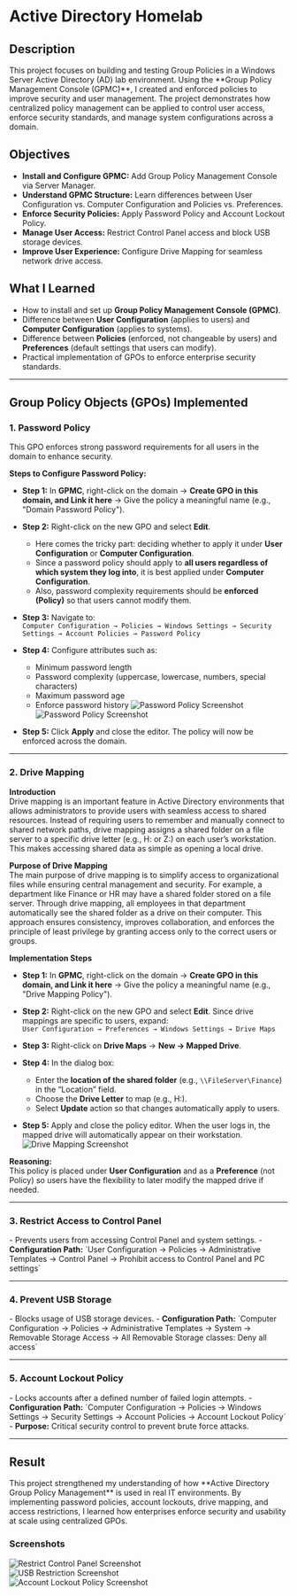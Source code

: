 <h1>Active Directory Homelab</h1>

<h2>Description</h2>
This project focuses on building and testing Group Policies in a Windows Server Active Directory (AD) lab environment. Using the **Group Policy Management Console (GPMC)**, I created and enforced policies to improve security and user management. The project demonstrates how centralized policy management can be applied to control user access, enforce security standards, and manage system configurations across a domain.
<br />

<h2>Objectives</h2>

- <b>Install and Configure GPMC:</b> Add Group Policy Management Console via Server Manager.  
- <b>Understand GPMC Structure:</b> Learn differences between User Configuration vs. Computer Configuration and Policies vs. Preferences.  
- <b>Enforce Security Policies:</b> Apply Password Policy and Account Lockout Policy.  
- <b>Manage User Access:</b> Restrict Control Panel access and block USB storage devices.  
- <b>Improve User Experience:</b> Configure Drive Mapping for seamless network drive access.  

<h2>What I Learned</h2>

- How to install and set up **Group Policy Management Console (GPMC)**.  
- Difference between **User Configuration** (applies to users) and **Computer Configuration** (applies to systems).  
- Difference between **Policies** (enforced, not changeable by users) and **Preferences** (default settings that users can modify).  
- Practical implementation of GPOs to enforce enterprise security standards.  

---

<h2>Group Policy Objects (GPOs) Implemented</h2>

<h3>1. Password Policy</h3>  

This GPO enforces strong password requirements for all users in the domain to enhance security.  

<b>Steps to Configure Password Policy:</b>  

- <b>Step 1:</b> In **GPMC**, right-click on the domain → **Create GPO in this domain, and Link it here** → Give the policy a meaningful name (e.g., "Domain Password Policy").  

- <b>Step 2:</b> Right-click on the new GPO and select **Edit**.  
  - Here comes the tricky part: deciding whether to apply it under **User Configuration** or **Computer Configuration**.  
  - Since a password policy should apply to **all users regardless of which system they log into**, it is best applied under **Computer Configuration**.  
  - Also, password complexity requirements should be **enforced (Policy)** so that users cannot modify them.  

- <b>Step 3:</b> Navigate to:  
  `Computer Configuration → Policies → Windows Settings → Security Settings → Account Policies → Password Policy`  

- <b>Step 4:</b> Configure attributes such as:  
  - Minimum password length  
  - Password complexity (uppercase, lowercase, numbers, special characters)  
  - Maximum password age  
  - Enforce password history
 ![Password Policy Screenshot](/images/password_policy.png)
 ![Password Policy Screenshot](/images/password_policy_complexity_requirments.png) 

- <b>Step 5:</b> Click **Apply** and close the editor. The policy will now be enforced across the domain.  

---

<h3>2. Drive Mapping</h3>  

<b>Introduction</b>  
Drive mapping is an important feature in Active Directory environments that allows administrators to provide users with seamless access to shared resources. Instead of requiring users to remember and manually connect to shared network paths, drive mapping assigns a shared folder on a file server to a specific drive letter (e.g., H: or Z:) on each user’s workstation. This makes accessing shared data as simple as opening a local drive.  

<b>Purpose of Drive Mapping</b>  
The main purpose of drive mapping is to simplify access to organizational files while ensuring central management and security. For example, a department like Finance or HR may have a shared folder stored on a file server. Through drive mapping, all employees in that department automatically see the shared folder as a drive on their computer. This approach ensures consistency, improves collaboration, and enforces the principle of least privilege by granting access only to the correct users or groups.  

<b>Implementation Steps</b>  

- <b>Step 1:</b> In **GPMC**, right-click on the domain → **Create GPO in this domain, and Link it here** → Give the policy a meaningful name (e.g., "Drive Mapping Policy").  

- <b>Step 2:</b> Right-click on the new GPO and select **Edit**. Since drive mappings are specific to users, expand:  
  `User Configuration → Preferences → Windows Settings → Drive Maps`  

- <b>Step 3:</b> Right-click on **Drive Maps** → **New → Mapped Drive**.  

- <b>Step 4:</b> In the dialog box:  
  - Enter the **location of the shared folder** (e.g., `\\FileServer\Finance`) in the “Location” field.  
  - Choose the **Drive Letter** to map (e.g., H:).  
  - Select **Update** action so that changes automatically apply to users.  

- <b>Step 5:</b> Apply and close the policy editor. When the user logs in, the mapped drive will automatically appear on their workstation.
  ![Drive Mapping Screenshot](images/drive_mapping.png)


<b>Reasoning:</b>  
This policy is placed under **User Configuration** and as a **Preference** (not Policy) so users have the flexibility to later modify the mapped drive if needed.

---
<h3>3. Restrict Access to Control Panel</h3>  
- Prevents users from accessing Control Panel and system settings.  
- <b>Configuration Path:</b>  
  `User Configuration → Policies → Administrative Templates → Control Panel → Prohibit access to Control Panel and PC settings`  

---

<h3>4. Prevent USB Storage</h3>  
- Blocks usage of USB storage devices.  
- <b>Configuration Path:</b>  
  `Computer Configuration → Policies → Administrative Templates → System → Removable Storage Access → All Removable Storage classes: Deny all access`  

---

<h3>5. Account Lockout Policy</h3>  
- Locks accounts after a defined number of failed login attempts.  
- <b>Configuration Path:</b>  
  `Computer Configuration → Policies → Windows Settings → Security Settings → Account Policies → Account Lockout Policy`  
- <b>Purpose:</b> Critical security control to prevent brute force attacks.  

---

<h2>Result</h2>
This project strengthened my understanding of how **Active Directory Group Policy Management** is used in real IT environments. By implementing password policies, account lockouts, drive mapping, and access restrictions, I learned how enterprises enforce security and usability at scale using centralized GPOs.  
<br />

### Screenshots
  
  
![Restrict Control Panel Screenshot](images/ad/restrict-control-panel.png)  
![USB Restriction Screenshot](images/ad/usb-restriction.png)  
![Account Lockout Policy Screenshot](images/ad/account-lockout.png)  

